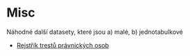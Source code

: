 # Misc

Náhodné další datasety, které jsou a) malé, b) jednotabulkové

- [Rejstřík trestů právnických osob](https://eservice-po.rejtr.justice.cz/public/odsouzeni;jsessionid=E925E6A2467577AB9730F7F9BA96D3E9.pocluster1?0)
